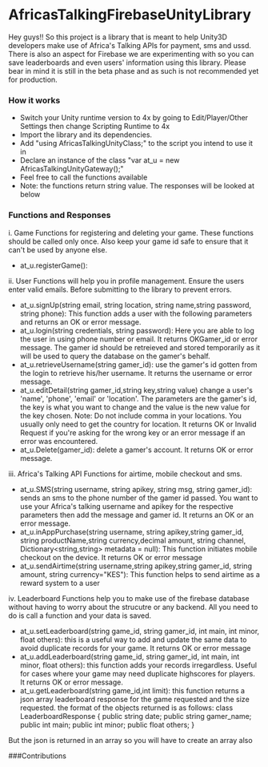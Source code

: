 # AfricasTalkingFirebaseUnityLibrary
Hey guys!! So this project is a library that is meant to help Unity3D developers make use of Africa's Talking APIs for payment, sms and ussd. There is also an aspect for Firebase we are experimenting with so you can save leaderboards and even users' information using this library. Please bear in mind it is still in the beta phase and as such is not recommended yet for production.

### How it works
- Switch your Unity runtime version to 4x by going to Edit/Player/Other Settings then change Scripting Runtime to 4x
- Import the library and its dependencies.
- Add "using AfricasTalkingUnityClass;" to the script you intend to use it in
- Declare an instance of the class "var at_u = new AfricasTalkingUnityGateway();"
- Feel free to call the functions available
- Note: the functions return string value. The responses will be looked at below

### Functions and Responses
i. Game Functions for registering and deleting your game. These functions should be called only once. Also keep your game id safe to ensure that it can't be used by anyone else.
- at_u.registerGame(): 

ii. User Functions will help you in profile management. Ensure the users enter valid emails. Before submitting to the library to prevent errors.
- at_u.signUp(string email, string location, string name,string password, string phone): This function adds a user with the following parameters and returns an OK or error message.
- at_u.login(string credentials, string password): Here you are able to log the user in using phone number or email. It returns OKGamer_id or error message. The gamer id should be retreieved and stored temporarily as it will be used to query the database on the gamer's behalf.
- at_u.retrieveUsername(string gamer_id): use the gamer's id gotten from the login to retrieve his/her username. It returns the username or error message.
- at_u.editDetail(string gamer_id,string key,string value) change a user's 'name', 'phone', 'email' or 'location'. The parameters are the gamer's id, the key is what you want to change and the value is the new value for the key chosen. Note: Do not include comma in your locations. You usually only need to get the country for location. It returns OK or Invalid Request if you're asking for the wrong key or an error message if an error was encountered.
- at_u.Delete(gamer_id): delete a gamer's account. It returns OK or error message.

iii. Africa's Talking API Functions for airtime, mobile checkout and sms.
- at_u.SMS(string username, string apikey, string msg, string gamer_id): sends an sms to the phone number of the gamer id passed. You want to use your Africa's talking username and apikey for the respective parameters then add the message and gamer id. It returns an OK or an error message.
- at_u.inAppPurchase(string username, string apikey,string gamer_id, string productName,string currency,decimal amount, string channel, Dictionary<string,string> metadata = null): This function initiates mobile checkout on the device. It returns OK or error message
- at_u.sendAirtime(string username,string apikey,string gamer_id, string amount, string currency="KES"): This function helps to send airtime as a reward system to a user

iv. Leaderboard Functions help you to make use of the firebase database without having to worry about the strucutre or any backend. All you need to do is call a function and your data is saved.
- at_u.setLeaderboard(string game_id, string gamer_id, int main, int minor, float others): this is a useful way to add and update the same data to avoid duplicate records for your game. It returns OK or error message
- at_u.addLeaderboard(string game_id, string gamer_id, int main, int minor, float others): this function adds your records irregardless. Useful for cases where your game may need duplicate highscores for players. It returns OK or error message.
- at_u.getLeaderboard(string game_id,int limit): this function returns a json array leaderboard response for the game requested and the size requested. the format of the objects returned is as follows:
class LeaderboardResponse
        {
            public string date;
            public string gamer_name;
            public int main;
            public int minor;
            public float others;
        }

But the json is returned in an array so you will have to create an array also

###Contributions
